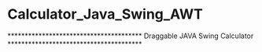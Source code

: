 # Calculator_Java_Swing_AWT

***************************************  Draggable JAVA Swing Calculator  ***************************************


